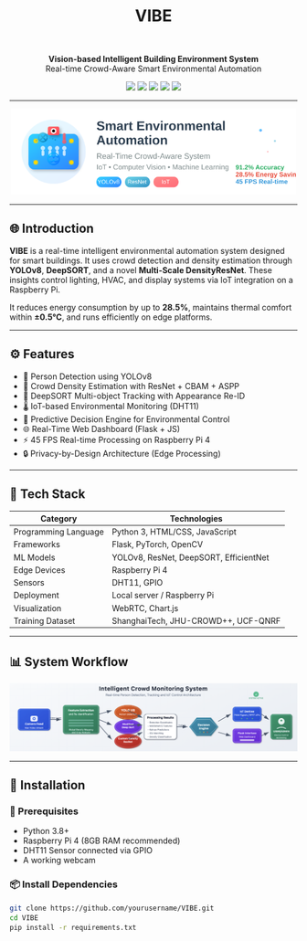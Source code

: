 <h1 align="center">VIBE</h1>  
<br />
<p align="center">
  <strong>Vision-based Intelligent Building Environment System</strong><br>
  Real-time Crowd-Aware Smart Environmental Automation
</p>

<p align="center">
  <img src="https://img.shields.io/badge/IoT-Enabled-green.svg" />
  <img src="https://img.shields.io/badge/Computer%20Vision-YOLOv8-blue.svg" />
  <img src="https://img.shields.io/badge/Machine%20Learning-ResNet-orange.svg" />
  <img src="https://img.shields.io/badge/Edge%20Computing-RPi%204-critical.svg" />
  <img src="https://img.shields.io/badge/License-MIT-lightgrey.svg" />
</p>

---

<p align="center">
  <img src="https://github.com/YESVIN28/VIBE-Vision_based_Intelligent_Building_Environment_System/blob/main/generated-svg-image.svg?raw=true" width="500" />
</p>



---

## 🌐 Introduction

**VIBE** is a real-time intelligent environmental automation system designed for smart buildings. It uses crowd detection and density estimation through **YOLOv8**, **DeepSORT**, and a novel **Multi-Scale DensityResNet**. These insights control lighting, HVAC, and display systems via IoT integration on a Raspberry Pi.

It reduces energy consumption by up to **28.5%**, maintains thermal comfort within **±0.5°C**, and runs efficiently on edge platforms.

---

## ⚙️ Features

- 🧍 Person Detection using YOLOv8
- 👥 Crowd Density Estimation with ResNet + CBAM + ASPP
- 🔁 DeepSORT Multi-object Tracking with Appearance Re-ID
- 🌡️ IoT-based Environmental Monitoring (DHT11)
- 🧠 Predictive Decision Engine for Environmental Control
- 🌐 Real-Time Web Dashboard (Flask + JS)
- ⚡ 45 FPS Real-time Processing on Raspberry Pi 4
- 🔒 Privacy-by-Design Architecture (Edge Processing)

---

## 🧰 Tech Stack

| Category               | Technologies |
|------------------------|--------------|
| Programming Language   | Python 3, HTML/CSS, JavaScript |
| Frameworks             | Flask, PyTorch, OpenCV |
| ML Models              | YOLOv8, ResNet, DeepSORT, EfficientNet |
| Edge Devices           | Raspberry Pi 4 |
| Sensors                | DHT11, GPIO |
| Deployment             | Local server / Raspberry Pi |
| Visualization          | WebRTC, Chart.js |
| Training Dataset       | ShanghaiTech, JHU-CROWD++, UCF-QNRF |

---

## 📊 System Workflow

<p align="center">
  <img src="https://github.com/YESVIN28/VIBE-Vision_based_Intelligent_Building_Environment_System/blob/main/IMAGE_FLOW.PNG?raw=true" width="1000" />
</p>

---

## 🚀 Installation

### 🔧 Prerequisites
- Python 3.8+
- Raspberry Pi 4 (8GB RAM recommended)
- DHT11 Sensor connected via GPIO
- A working webcam

### 📦 Install Dependencies

```bash
git clone https://github.com/yourusername/VIBE.git
cd VIBE
pip install -r requirements.txt
